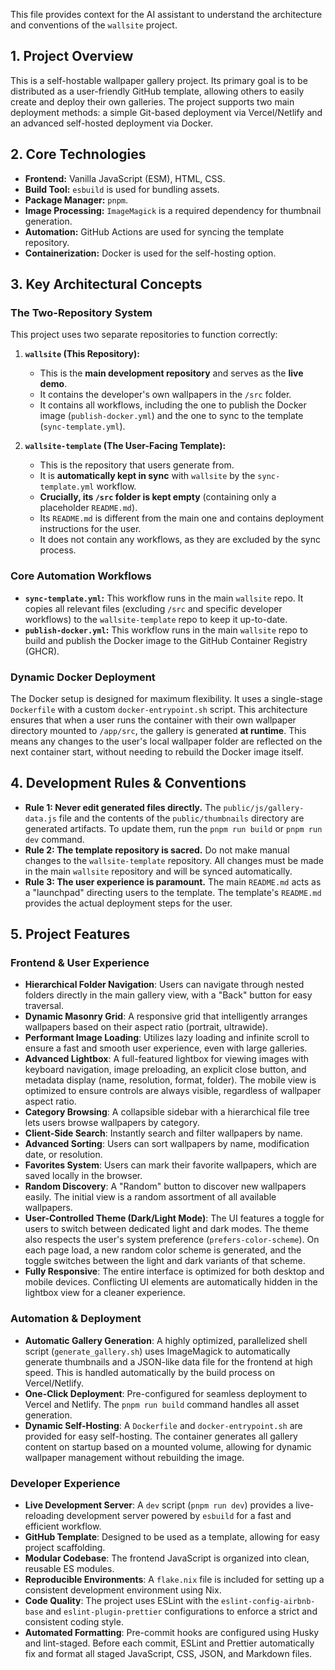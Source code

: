 This file provides context for the AI assistant to understand the architecture and conventions of the `wallsite` project.

## 1. Project Overview

This is a self-hostable wallpaper gallery project. Its primary goal is to be distributed as a user-friendly GitHub template, allowing others to easily create and deploy their own galleries. The project supports two main deployment methods: a simple Git-based deployment via Vercel/Netlify and an advanced self-hosted deployment via Docker.

## 2. Core Technologies

- **Frontend:** Vanilla JavaScript (ESM), HTML, CSS.
- **Build Tool:** `esbuild` is used for bundling assets.
- **Package Manager:** `pnpm`.
- **Image Processing:** `ImageMagick` is a required dependency for thumbnail generation.
- **Automation:** GitHub Actions are used for syncing the template repository.
- **Containerization:** Docker is used for the self-hosting option.

## 3. Key Architectural Concepts

### The Two-Repository System

This project uses two separate repositories to function correctly:

1.  **`wallsite` (This Repository):**
    - This is the **main development repository** and serves as the **live demo**.
    - It contains the developer's own wallpapers in the `/src` folder.
    - It contains all workflows, including the one to publish the Docker image (`publish-docker.yml`) and the one to sync to the template (`sync-template.yml`).

2.  **`wallsite-template` (The User-Facing Template):**
    - This is the repository that users generate from.
    - It is **automatically kept in sync** with `wallsite` by the `sync-template.yml` workflow.
    - **Crucially, its `/src` folder is kept empty** (containing only a placeholder `README.md`).
    - Its `README.md` is different from the main one and contains deployment instructions for the user.
    - It does not contain any workflows, as they are excluded by the sync process.

### Core Automation Workflows

- **`sync-template.yml`:** This workflow runs in the main `wallsite` repo. It copies all relevant files (excluding `/src` and specific developer workflows) to the `wallsite-template` repo to keep it up-to-date.
- **`publish-docker.yml`:** This workflow runs in the main `wallsite` repo to build and publish the Docker image to the GitHub Container Registry (GHCR).

### Dynamic Docker Deployment

The Docker setup is designed for maximum flexibility. It uses a single-stage `Dockerfile` with a custom `docker-entrypoint.sh` script. This architecture ensures that when a user runs the container with their own wallpaper directory mounted to `/app/src`, the gallery is generated **at runtime**. This means any changes to the user's local wallpaper folder are reflected on the next container start, without needing to rebuild the Docker image itself.

## 4. Development Rules & Conventions

- **Rule 1: Never edit generated files directly.** The `public/js/gallery-data.js` file and the contents of the `public/thumbnails` directory are generated artifacts. To update them, run the `pnpm run build` or `pnpm run dev` command.
- **Rule 2: The template repository is sacred.** Do not make manual changes to the `wallsite-template` repository. All changes must be made in the main `wallsite` repository and will be synced automatically.
- **Rule 3: The user experience is paramount.** The main `README.md` acts as a "launchpad" directing users to the template. The template's `README.md` provides the actual deployment steps for the user.

## 5. Project Features

### Frontend & User Experience

- **Hierarchical Folder Navigation**: Users can navigate through nested folders directly in the main gallery view, with a "Back" button for easy traversal.
- **Dynamic Masonry Grid**: A responsive grid that intelligently arranges wallpapers based on their aspect ratio (portrait, ultrawide).
- **Performant Image Loading**: Utilizes lazy loading and infinite scroll to ensure a fast and smooth user experience, even with large galleries.
- **Advanced Lightbox**: A full-featured lightbox for viewing images with keyboard navigation, image preloading, an explicit close button, and metadata display (name, resolution, format, folder). The mobile view is optimized to ensure controls are always visible, regardless of wallpaper aspect ratio.
- **Category Browsing**: A collapsible sidebar with a hierarchical file tree lets users browse wallpapers by category.
- **Client-Side Search**: Instantly search and filter wallpapers by name.
- **Advanced Sorting**: Users can sort wallpapers by name, modification date, or resolution.
- **Favorites System**: Users can mark their favorite wallpapers, which are saved locally in the browser.
- **Random Discovery**: A "Random" button to discover new wallpapers easily. The initial view is a random assortment of all available wallpapers.
- **User-Controlled Theme (Dark/Light Mode)**: The UI features a toggle for users to switch between dedicated light and dark modes. The theme also respects the user's system preference (`prefers-color-scheme`). On each page load, a new random color scheme is generated, and the toggle switches between the light and dark variants of that scheme.
- **Fully Responsive**: The entire interface is optimized for both desktop and mobile devices. Conflicting UI elements are automatically hidden in the lightbox view for a cleaner experience.

### Automation & Deployment

- **Automatic Gallery Generation**: A highly optimized, parallelized shell script (`generate_gallery.sh`) uses ImageMagick to automatically generate thumbnails and a JSON-like data file for the frontend at high speed. This is handled automatically by the build process on Vercel/Netlify.
- **One-Click Deployment**: Pre-configured for seamless deployment to Vercel and Netlify. The `pnpm run build` command handles all asset generation.
- **Dynamic Self-Hosting**: A `Dockerfile` and `docker-entrypoint.sh` are provided for easy self-hosting. The container generates all gallery content on startup based on a mounted volume, allowing for dynamic wallpaper management without rebuilding the image.

### Developer Experience

- **Live Development Server**: A `dev` script (`pnpm run dev`) provides a live-reloading development server powered by `esbuild` for a fast and efficient workflow.
- **GitHub Template**: Designed to be used as a template, allowing for easy project scaffolding.
- **Modular Codebase**: The frontend JavaScript is organized into clean, reusable ES modules.
- **Reproducible Environments**: A `flake.nix` file is included for setting up a consistent development environment using Nix.
- **Code Quality**: The project uses ESLint with the `eslint-config-airbnb-base` and `eslint-plugin-prettier` configurations to enforce a strict and consistent coding style.
- **Automated Formatting**: Pre-commit hooks are configured using Husky and lint-staged. Before each commit, ESLint and Prettier automatically fix and format all staged JavaScript, CSS, JSON, and Markdown files.
